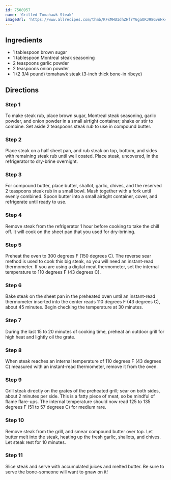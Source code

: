```yaml
---
id: 7508957
name: 'Grilled Tomahawk Steak'
imageUrl: 'https://www.allrecipes.com/thmb/KFsMHU1dhZHfrYGgaORJ98GvnHk=/750x0/filters:no_upscale():max_bytes(150000):strip_icc():format(webp)/7508957_Grilled-Tomahawk-Steak_Ashley-Elizabeth_4x3-5b17eab73d154d6394829d47d6ff3365.jpg'
---
```


## Ingredients
- 1 tablespoon brown sugar
- 1 tablespoon Montreal steak seasoning
- 2 teaspoons garlic powder
- 2 teaspoons onion powder
- 1 (2 3/4 pound) tomahawk steak (3-inch thick bone-in ribeye)

## Directions

### Step 1
To make steak rub, place brown sugar, Montreal steak seasoning, garlic powder, and onion powder in a small airtight container; shake or stir to combine. Set aside 2 teaspoons steak rub to use in compound butter.

### Step 2
Place steak on a half sheet pan, and rub steak on top, bottom, and sides with remaining steak rub until well coated. Place steak, uncovered, in the refrigerator to dry-brine overnight.

### Step 3
For compound butter, place butter, shallot, garlic, chives, and the reserved 2 teaspoons steak rub in a small bowl. Mash together with a fork until evenly combined. Spoon butter into a small airtight container, cover, and refrigerate until ready to use.

### Step 4
Remove steak from the refrigerator 1 hour before cooking to take the chill off. It will cook on the sheet pan that you used for dry-brining.

### Step 5
Preheat the oven to 300 degrees F (150 degrees C). The reverse sear method is used to cook this big steak, so you will need an instant-read thermometer. If you are using a digital meat thermometer, set the internal temperature to 110 degrees F (43 degrees C).

### Step 6
Bake steak on the sheet pan in the preheated oven until an instant-read thermometer inserted into the center reads 110 degrees F (43 degrees C), about 45 minutes. Begin checking the temperature at 30 minutes.

### Step 7
During the last 15 to 20 minutes of cooking time, preheat an outdoor grill for high heat and lightly oil the grate.

### Step 8
When steak reaches an internal temperature of  110 degrees F (43 degrees C) measured with an instant-read thermometer, remove it from the oven.

### Step 9
Grill steak directly on the grates of the preheated grill; sear on both sides, about 2 minutes per side. This is a fatty piece of meat, so be mindful of flame flare-ups. The internal temperature should now read 125 to 135 degrees F (51 to 57 degrees C) for medium rare.

### Step 10
Remove steak from the grill, and smear compound butter over top. Let butter melt into the steak, heating up the fresh garlic, shallots, and chives. Let steak rest for 10 minutes.

### Step 11
Slice steak and serve with accumulated juices and melted butter. Be sure to serve the bone–someone will want to gnaw on it!

